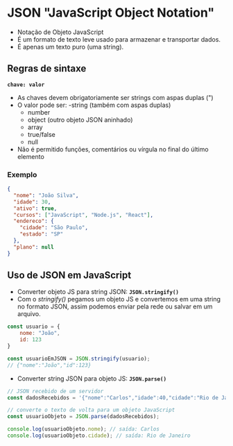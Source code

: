 # JSON "JavaScript Object Notation"
- Notação de Objeto JavaScript
- É um formato de texto leve usado para armazenar e transportar dados.
- É apenas um texto puro (uma string).

## Regras de sintaxe
**`chave: valor`**

- As chaves devem obrigatoriamente ser strings com aspas duplas (")
- O valor pode ser:
    -string (também com aspas duplas)
    - number
    - object (outro objeto JSON aninhado)
    - array
    - true/false
    - null
- Não é permitido funções, comentários ou vírgula no final do último elemento

### Exemplo
~~~JSON
{
  "nome": "João Silva",
  "idade": 30,
  "ativo": true,
  "cursos": ["JavaScript", "Node.js", "React"],
  "endereco": {
    "cidade": "São Paulo",
    "estado": "SP"
  },
  "plano": null
}
~~~

## Uso de JSON em JavaScript
- Converter objeto JS para string JSON: **`JSON.stringify()`**
- Com o *stringify()* pegamos um objeto JS e convertemos em uma string no formato JSON, assim podemos enviar pela rede ou salvar em um arquivo.

~~~javascript
const usuario = {
    nome: "João",
    id: 123
}

const usuarioEmJSON = JSON.stringify(usuario);
// {"nome":"João","id":123}
~~~

- Converter string JSON para objeto JS: **`JSON.parse()`**
~~~javascript
// JSON recebido de um servidor
const dadosRecebidos = '{"nome":"Carlos","idade":40,"cidade":"Rio de Janeiro"}';

// converte o texto de volta para um objeto JavaScript
const usuarioObjeto = JSON.parse(dadosRecebidos);

console.log(usuarioObjeto.nome); // saída: Carlos
console.log(usuarioObjeto.cidade); // saída: Rio de Janeiro
~~~